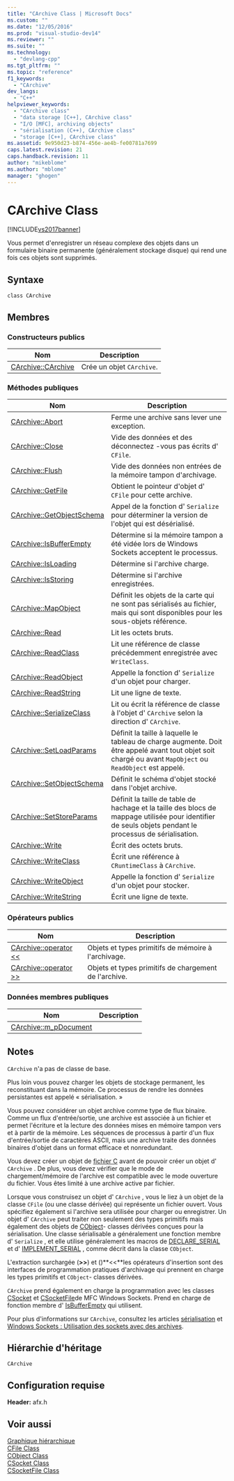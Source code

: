 ```yaml
---
title: "CArchive Class | Microsoft Docs"
ms.custom: ""
ms.date: "12/05/2016"
ms.prod: "visual-studio-dev14"
ms.reviewer: ""
ms.suite: ""
ms.technology: 
  - "devlang-cpp"
ms.tgt_pltfrm: ""
ms.topic: "reference"
f1_keywords: 
  - "CArchive"
dev_langs: 
  - "C++"
helpviewer_keywords: 
  - "CArchive class"
  - "data storage [C++], CArchive class"
  - "I/O [MFC], archiving objects"
  - "sérialisation (C++), CArchive class"
  - "storage [C++], CArchive class"
ms.assetid: 9e950d23-b874-456e-ae4b-fe00781a7699
caps.latest.revision: 21
caps.handback.revision: 11
author: "mikeblome"
ms.author: "mblome"
manager: "ghogen"
---
```

# CArchive Class
[!INCLUDE[vs2017banner](../../assembler/inline/includes/vs2017banner.md)]

Vous permet d'enregistrer un réseau complexe des objets dans un formulaire binaire permanente \(généralement stockage disque\) qui rend une fois ces objets sont supprimés.  
  
## Syntaxe  
  
```  
class CArchive  
```  
  
## Membres  
  
### Constructeurs publics  
  
|Nom|Description|  
|---------|-----------------|  
|[CArchive::CArchive](../Topic/CArchive::CArchive.md)|Crée un objet `CArchive`.|  
  
### Méthodes publiques  
  
|Nom|Description|  
|---------|-----------------|  
|[CArchive::Abort](../Topic/CArchive::Abort.md)|Ferme une archive sans lever une exception.|  
|[CArchive::Close](../Topic/CArchive::Close.md)|Vide des données et des déconnectez \-vous pas écrits d' `CFile`.|  
|[CArchive::Flush](../Topic/CArchive::Flush.md)|Vide des données non entrées de la mémoire tampon d'archivage.|  
|[CArchive::GetFile](../Topic/CArchive::GetFile.md)|Obtient le pointeur d'objet d' `CFile` pour cette archive.|  
|[CArchive::GetObjectSchema](../Topic/CArchive::GetObjectSchema.md)|Appel de la fonction d' `Serialize` pour déterminer la version de l'objet qui est désérialisé.|  
|[CArchive::IsBufferEmpty](../Topic/CArchive::IsBufferEmpty.md)|Détermine si la mémoire tampon a été vidée lors de Windows Sockets acceptent le processus.|  
|[CArchive::IsLoading](../Topic/CArchive::IsLoading.md)|Détermine si l'archive charge.|  
|[CArchive::IsStoring](../Topic/CArchive::IsStoring.md)|Détermine si l'archive enregistrées.|  
|[CArchive::MapObject](../Topic/CArchive::MapObject.md)|Définit les objets de la carte qui ne sont pas sérialisés au fichier, mais qui sont disponibles pour les sous\-objets référence.|  
|[CArchive::Read](../Topic/CArchive::Read.md)|Lit les octets bruts.|  
|[CArchive::ReadClass](../Topic/CArchive::ReadClass.md)|Lit une référence de classe précédemment enregistrée avec `WriteClass`.|  
|[CArchive::ReadObject](../Topic/CArchive::ReadObject.md)|Appelle la fonction d' `Serialize` d'un objet pour charger.|  
|[CArchive::ReadString](../Topic/CArchive::ReadString.md)|Lit une ligne de texte.|  
|[CArchive::SerializeClass](../Topic/CArchive::SerializeClass.md)|Lit ou écrit la référence de classe à l'objet d' `CArchive` selon la direction d' `CArchive`.|  
|[CArchive::SetLoadParams](../Topic/CArchive::SetLoadParams.md)|Définit la taille à laquelle le tableau de charge augmente.  Doit être appelé avant tout objet soit chargé ou avant `MapObject` ou `ReadObject` est appelé.|  
|[CArchive::SetObjectSchema](../Topic/CArchive::SetObjectSchema.md)|Définit le schéma d'objet stocké dans l'objet archive.|  
|[CArchive::SetStoreParams](../Topic/CArchive::SetStoreParams.md)|Définit la taille de table de hachage et la taille des blocs de mappage utilisée pour identifier de seuls objets pendant le processus de sérialisation.|  
|[CArchive::Write](../Topic/CArchive::Write.md)|Écrit des octets bruts.|  
|[CArchive::WriteClass](../Topic/CArchive::WriteClass.md)|Écrit une référence à `CRuntimeClass` à `CArchive`.|  
|[CArchive::WriteObject](../Topic/CArchive::WriteObject.md)|Appelle la fonction d' `Serialize` d'un objet pour stocker.|  
|[CArchive::WriteString](../Topic/CArchive::WriteString.md)|Écrit une ligne de texte.|  
  
### Opérateurs publics  
  
|Nom|Description|  
|---------|-----------------|  
|[CArchive::operator \<\<](../Topic/CArchive::operator%20%3C%3C.md)|Objets et types primitifs de mémoire à l'archivage.|  
|[CArchive::operator \>\>](../Topic/CArchive::operator%20%3E%3E.md)|Objets et types primitifs de chargement de l'archive.|  
  
### Données membres publiques  
  
|Nom|Description|  
|---------|-----------------|  
|[CArchive::m\_pDocument](../Topic/CArchive::m_pDocument.md)||  
  
## Notes  
 `CArchive` n'a pas de classe de base.  
  
 Plus loin vous pouvez charger les objets de stockage permanent, les reconstituant dans la mémoire.  Ce processus de rendre les données persistantes est appelé « sérialisation. »  
  
 Vous pouvez considérer un objet archive comme type de flux binaire.  Comme un flux d'entrée\/sortie, une archive est associée à un fichier et permet l'écriture et la lecture des données mises en mémoire tampon vers et à partir de la mémoire.  Les séquences de processus à partir d'un flux d'entrée\/sortie de caractères ASCII, mais une archive traite des données binaires d'objet dans un format efficace et nonredundant.  
  
 Vous devez créer un objet de [fichier C](../../mfc/reference/cfile-class.md) avant de pouvoir créer un objet d' `CArchive` .  De plus, vous devez vérifier que le mode de chargement\/mémoire de l'archive est compatible avec le mode ouverture du fichier.  Vous êtes limité à une archive active par fichier.  
  
 Lorsque vous construisez un objet d' `CArchive` , vous le liez à un objet de la classe `CFile` \(ou une classe dérivée\) qui représente un fichier ouvert.  Vous spécifiez également si l'archive sera utilisée pour charger ou enregistrer.  Un objet d' `CArchive` peut traiter non seulement des types primitifs mais également des objets de [CObject](../../mfc/reference/cobject-class.md)\- classes dérivées conçues pour la sérialisation.  Une classe sérialisable a généralement une fonction membre d' `Serialize` , et elle utilise généralement les macros de [DECLARE\_SERIAL](../Topic/DECLARE_SERIAL.md) et d' [IMPLEMENT\_SERIAL](../Topic/IMPLEMENT_SERIAL.md) , comme décrit dans la classe `CObject`.  
  
 L'extraction surchargée \(**\>\>**\) et \(\)**\<\<**les opérateurs d'insertion sont des interfaces de programmation pratiques d'archivage qui prennent en charge les types primitifs et `CObject`\- classes dérivées.  
  
 `CArchive` prend également en charge la programmation avec les classes [CSocket](../../mfc/reference/csocket-class.md) et [CSocketFile](../../mfc/reference/csocketfile-class.md)de MFC Windows Sockets.  Prend en charge de fonction membre d' [IsBufferEmpty](../Topic/CArchive::IsBufferEmpty.md) qui utilisent.  
  
 Pour plus d'informations sur `CArchive`, consultez les articles [sérialisation](../../mfc/serialization-in-mfc.md) et [Windows Sockets : Utilisation des sockets avec des archives](../../mfc/windows-sockets-using-sockets-with-archives.md).  
  
## Hiérarchie d'héritage  
 `CArchive`  
  
## Configuration requise  
 **Header:** afx.h  
  
## Voir aussi  
 [Graphique hiérarchique](../../mfc/hierarchy-chart.md)   
 [CFile Class](../../mfc/reference/cfile-class.md)   
 [CObject Class](../../mfc/reference/cobject-class.md)   
 [CSocket Class](../../mfc/reference/csocket-class.md)   
 [CSocketFile Class](../../mfc/reference/csocketfile-class.md)